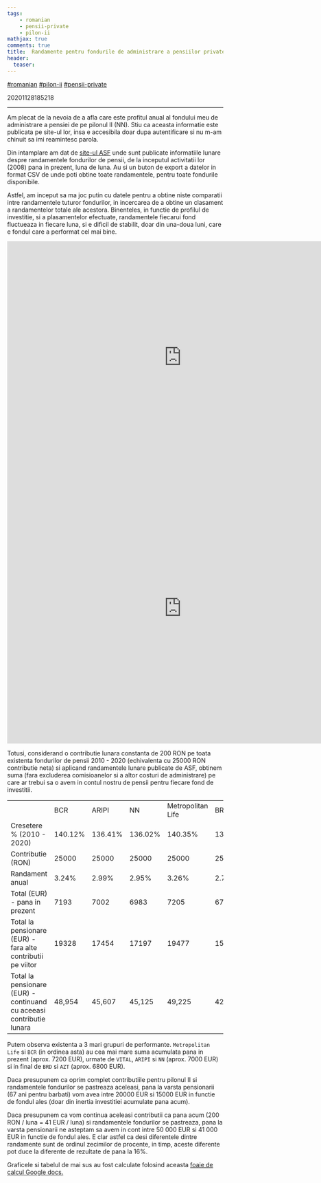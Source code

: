 ```yaml
---
tags:
    - romanian
    - pensii-private
    - pilon-ii
mathjax: true
comments: true
title:  Randamente pentru fondurile de administrare a pensiilor private (pilon II)
header:
  teaser: 
---
```


[#romanian](/tags/#romanian) [#pilon-ii](/tags/#pilon-ii) [#pensii-private](/tags/#pensii-private)

20201128185218

---


Am plecat de la nevoia de a afla care este profitul anual al fondului meu de administrare a pensiei de pe pilonul II (NN). Stiu ca aceasta informatie este publicata pe site-ul lor, insa e accesibila doar dupa autentificare si nu m-am chinuit sa imi reamintesc parola.

Din intamplare am dat de [site-ul ASF](https://asfromania.ro/csspp/rate-de-rentabilitate/pilonul-2/11-2020) unde sunt publicate informatiile lunare despre randamentele fondurilor de pensii, de la inceputul activitatii lor (2008) pana in prezent, luna de luna. Au si un buton de export a datelor in format CSV de unde poti obtine toate randamentele, pentru toate fondurile disponibile.

Astfel, am inceput sa ma joc putin cu datele pentru a obtine niste comparatii intre randamentele tuturor fondurilor, in incercarea de a obtine un clasament a randamentelor totale ale acestora. Binenteles, in functie de profilul de investitie, si a plasamentelor efectuate, randamentele fiecarui fond fluctueaza in fiecare luna, si e dificil de stabilit, doar din una-doua luni, care e fondul care a performat cel mai bine.

<iframe width="812" height="539" seamless frameborder="0" scrolling="no" src="https://docs.google.com/spreadsheets/d/e/2PACX-1vRVplGVvEHB3e41nurm_0pP_gC-ME4s9jSizAVF8YP6Ja0KDltlugAjtbz98KmocbtMInOg21JFkaPp/pubchart?oid=259452031&amp;format=interactive"></iframe>


<iframe width="812" height="630" seamless frameborder="0" scrolling="no" src="https://docs.google.com/spreadsheets/d/e/2PACX-1vRVplGVvEHB3e41nurm_0pP_gC-ME4s9jSizAVF8YP6Ja0KDltlugAjtbz98KmocbtMInOg21JFkaPp/pubchart?oid=798092964&amp;format=interactive"></iframe>


Totusi, considerand o contributie lunara constanta de 200 RON pe toata existenta fondurilor de pensii 2010 - 2020 (echivalenta cu 25000 RON contributie neta) si aplicand randamentele lunare publicate de ASF, obtinem suma (fara excluderea comisioanelor si a altor costuri de administrare) pe care ar trebui sa o avem in contul nostru de pensii pentru fiecare fond de investitii.


|                                                                      |         |         |         |                   |         |         |         |
|----------------------------------------------------------------------|---------|---------|---------|-------------------|---------|---------|---------|
|                                                                      | BCR     | ARIPI   | NN      | Metropolitan Life | BRD     | AZT     | VITAL   |
| Cresetere % (2010 - 2020)                                            | 140.12% | 136.41% | 136.02% | 140.35%           | 132.45% | 131.52% | 137.18% |
| Contributie (RON)                                                    | 25000   | 25000   | 25000   | 25000             | 25000   | 25000   | 25000   |
| Randament anual                                                      | 3.24%   | 2.99%   | 2.95%   | 3.26%             | 2.70%   | 2.64%   | 3.04%   |
| Total (EUR) - pana in prezent                                        | 7193    | 7002    | 6983    | 7205              | 6799    | 6752    | 7042    |
| Total la pensionare (EUR) - fara alte contributii pe viitor          | 19328   | 17454   | 17197   | 19477             | 15529   | 15121   | 17819   |
| Total la pensionare (EUR) - continuand cu aceeasi contributie lunara | 48,954  | 45,607  | 45,125  | 49,225            | 42,095  | 41,347  | 46,259  |


Putem observa existenta a 3 mari grupuri de performante. `Metropolitan Life` si `BCR`  (in ordinea asta) au cea mai mare suma acumulata pana in prezent (aprox. 7200 EUR), urmate de `VITAL`, `ARIPI` si `NN` (aprox. 7000 EUR) si in final de `BRD` si `AZT` (aprox. 6800 EUR).

Daca presupunem ca oprim complet contributiile pentru pilonul II si randamentele fondurilor se pastreaza aceleasi, pana la varsta pensionarii (67 ani pentru barbati) vom avea intre 20000 EUR si 15000 EUR in functie de fondul ales (doar din inertia investitiei acumulate pana acum).

Daca presupunem ca vom continua aceleasi contributii ca pana acum (200 RON / luna = 41 EUR / luna) si randamentele fondurilor se pastreaza, pana la varsta pensionarii ne asteptam sa avem in cont intre 50 000 EUR si 41 000 EUR in functie de fondul ales. E clar astfel ca desi diferentele dintre randamente sunt de ordinul zecimilor de procente, in timp, aceste diferente pot duce la diferente de rezultate de pana la 16%.


Graficele si tabelul de mai sus au fost calculate folosind aceasta [foaie de calcul Google docs.](https://docs.google.com/spreadsheets/d/1mgpDnN2sj7tvc2ZiBU0vOU_21hN_UM3hBzEjqgrXTW4/edit?usp=sharing)

